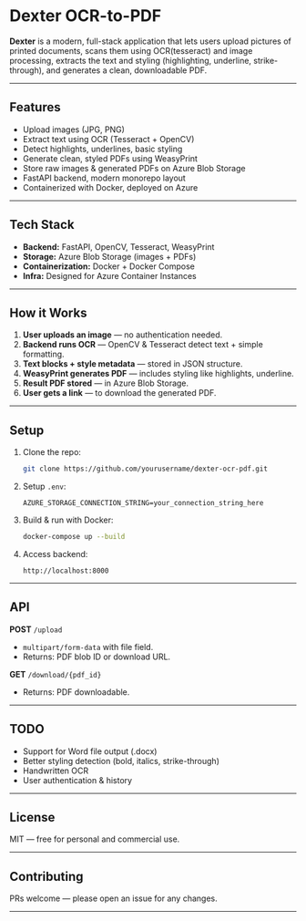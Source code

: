 
# Dexter OCR-to-PDF

**Dexter** is a modern, full-stack application that lets users upload pictures of printed documents, scans them using OCR(tesseract) and image processing, extracts the text and styling (highlighting, underline, strike-through), and generates a clean, downloadable PDF.

---

## Features

-  Upload images (JPG, PNG)
-  Extract text using OCR (Tesseract + OpenCV)
-  Detect highlights, underlines, basic styling
-  Generate clean, styled PDFs using WeasyPrint
-  Store raw images & generated PDFs on Azure Blob Storage
-  FastAPI backend, modern monorepo layout
-  Containerized with Docker, deployed on Azure

---

## Tech Stack

- **Backend:** FastAPI, OpenCV, Tesseract, WeasyPrint
- **Storage:** Azure Blob Storage (images + PDFs)
- **Containerization:** Docker + Docker Compose
- **Infra:** Designed for Azure Container Instances

---

## How it Works

1. **User uploads an image** — no authentication needed.
2. **Backend runs OCR** — OpenCV & Tesseract detect text + simple formatting.
3. **Text blocks + style metadata** — stored in JSON structure.
4. **WeasyPrint generates PDF** — includes styling like highlights, underline.
5. **Result PDF stored** — in Azure Blob Storage.
6. **User gets a link** — to download the generated PDF.

---

## Setup

1. Clone the repo:
    ```bash
    git clone https://github.com/yourusername/dexter-ocr-pdf.git
    ```

2. Setup `.env`:
    ```
    AZURE_STORAGE_CONNECTION_STRING=your_connection_string_here
    ```

3. Build & run with Docker:
    ```bash
    docker-compose up --build
    ```

4. Access backend:
    ```
    http://localhost:8000
    ```

---

## API

**POST** `/upload`  
- `multipart/form-data` with file field.
- Returns: PDF blob ID or download URL.

**GET** `/download/{pdf_id}`  
- Returns: PDF downloadable.


---

## TODO

- Support for Word file output (.docx)
- Better styling detection (bold, italics, strike-through)
- Handwritten OCR
- User authentication & history

---

## License

MIT — free for personal and commercial use.

---

## Contributing

PRs welcome — please open an issue for any changes.

---
